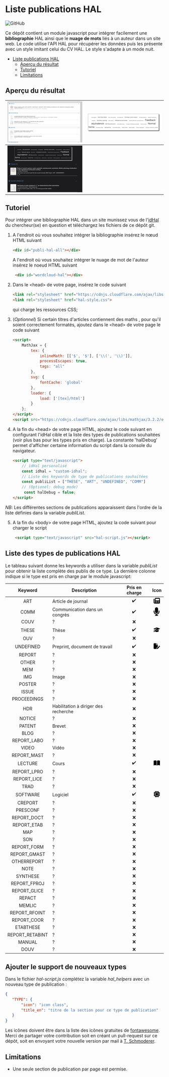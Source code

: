 # Liste publications HAL
![GitHub](https://img.shields.io/github/license/tschmoderer/hal-publication-list?color=blue)

Ce dépôt contient un module javascript pour intégrer facilement une **bibliographie** HAL ainsi que le **nuage de mots** liés à un auteur dans un site web. Le code utilise l'API HAL pour récupérer les données puis les présente avec un style imitant celui du CV HAL. Le style s'adapte à un mode nuit. 

- [Liste publications HAL](#liste-publications-hal)
  - [Aperçu du résultat](#aperçu-du-résultat)
  - [Tutoriel](#tutoriel)
  - [Limitations](#limitations)

## Aperçu du résultat<a name="resultat"></a>

| ![Résultat](./img/result.png)           | ![Wordcloud](./img/result-wordcloud.png) |
| --------------------------------------- | ---------------------------------------- |
| ![Wordcloud](./img/result-darkmode.png) |                                          |



## Tutoriel

Pour intégrer une bibliographie HAL dans un site munissez vous de l'[idHal](https://doc.archives-ouvertes.fr/identifiant-auteur-idhal-cv/) du chercheur(se) en question et téléchargez les fichiers de ce dépôt git. 

1. A l'endroit où vous souhaitez intégrer la bibliographie insérez le nœud HTML suivant 

   ```html
   <div id="publi-hal-all"></div>
   ```
   A l'endroit où vous souhaitez intégrer le nuage de mot de l'auteur insérez le noeud HTML suivant 

   ```html
    <div id="wordcloud-hal"></div>
   ```

2. Dans le \<head> de votre page, insérez le code suivant 

   ```html
   <link rel="stylesheet" href="https://cdnjs.cloudflare.com/ajax/libs/font-awesome/6.3.0/css/all.min.css" integrity="sha512-SzlrxWUlpfuzQ+pcUCosxcglQRNAq/DZjVsC0lE40xsADsfeQoEypE+enwcOiGjk/bSuGGKHEyjSoQ1zVisanQ==" crossorigin="anonymous" referrerpolicy="no-referrer" />
   <link rel="stylesheet" href="hal-style.css">
   ```

   qui charge les ressources CSS;

3. (*Optionnel*) Si certain titres d'articles contiennent des maths , pour qu'il soient correctement formatés, ajoutez dans le \<head> de votre page le code suivant

   ```html
   <script>
       MathJax = {
           tex: {
               inlineMath: [['$', '$'], ['\\(', '\\)']],
               processEscapes: true,
               tags: "all"
           },
           svg: {
               fontCache: 'global'
           },
           loader: {
               load: ['[tex]/html']
           }
       };
   </script>
   <script src="https://cdnjs.cloudflare.com/ajax/libs/mathjax/3.2.2/es5/tex-svg.min.js" integrity="sha512-EtUjpk/hY3NXp8vfrPUJWhepp1ZbgSI10DKPzfd+3J/p2Wo89JRBvQIdk3Q83qAEhKOiFOsYfhqFnOEv23L+dA==" crossorigin="anonymous" referrerpolicy="no-referrer"></script>
   ```

4. A la fin du \<head> de votre page HTML, ajoutez le code suivant en configurant l'idHal cible et la liste des types de publications souhaitées (voir plus bas pour les types pris en charge). La constante 'halDebug' permet d'afficher certaine information du script dans la console du navigateur. 

   ```html
   <script type="text/javascript">
       // idHal personalisé
       const idhal = "custom-idhal";
       // Liste des keywords de type de publications souhaitées
       const publiList = ["THESE", "ART", "UNDEFINED", "COMM"]
       // (Optionel: debug mode)
        const halDebug = false;
   </script>
   ```

*NB*: Les différentes sections de publications apparaissent dans l'ordre de la liste définies dans la variable *publiList*.

5. A la fin du \<body> de votre page HTML, ajoutez la code suivant pour charger le script 


   ```html
    <script type="text/javascript" src="hal-script.js"></script>
   ```

## Liste des types de publications HAL

Le tableau suivant donne les keywords a utiliser dans la variable *publiList* pour obtenir la liste complète des publis de ce type. La dernière colonne indique si le type est pris en charge par le module javascript: 

| Keyword     | Description | Pris en charge | Icon |
| :---------: | ----------- | :------------: | :------------: |
| ART         | Article de journal | :heavy_check_mark: | <img src="img/icons/newspaper-solid.svg" alt="fa-newspaper" width="20"/> |
| COMM        | Communication dans un congrès | :heavy_check_mark: | <img src="img/icons/microphone-solid.svg" alt="fa-microphone" width="20"/> |
| COUV        | ? | :x: |  |
| THESE       | Thèse | :heavy_check_mark: | <img src="img/icons/graduation-cap-solid.svg" alt="fa-graduation-cap" width="20"/> |
| OUV         | ? | :x: |  |
| UNDEFINED   | Preprint, document de travail | :heavy_check_mark: | <img src="img/icons/file-pen-solid.svg" alt="fa-file-pen" width="20"/> |
| REPORT      | ? | :x: |  |
| OTHER       | ? | :x: |  |
| MEM         | ? | :x: |  |
| IMG         | Image | :x: |  |
| POSTER      | ? | :x: |  |
| ISSUE       | ? | :x: |  |
| PROCEEDINGS | ? | :x: |  |
| HDR         | Habilitation à diriger des recherche | :x: |  |
| NOTICE      | ? | :x: |  |
| PATENT      | Brevet | :x: |  |
| BLOG        | ? | :x: |  |
| REPORT_LABO | ? | :x: |  |
| VIDEO       | Vidéo | :x: |  |
| REPORT_MAST | ? | :x: |  |
| LECTURE     | Cours | :heavy_check_mark: | <img src="img/icons/book-open-solid.svg" alt="fa-book-open" width="20"/> |
| REPORT_LPRO | ? | :x: |  |
| REPORT_LICE | ? | :x: |  |
| TRAD        | ? | :x: |  |
| SOFTWARE    | Logiciel | :heavy_check_mark: | <img src="img/icons/microchip-solid.svg" alt="fa-microchip" width="20"/> |
| CREPORT     | ? | :x: |  |
| PRESCONF    | ? | :x: |  |
| REPORT_DOCT | ? | :x: |  |
| REPORT_ETAB | ? | :x: |  |
| MAP | ? | :x: |  |
| SON | ? | :x: |  |
| REPORT_FORM | ? | :x: |  |
| REPORT_GMAST | ? | :x: |  |
| OTHERREPORT | ? | :x: |  |
| NOTE | ? | :x: |  |
| SYNTHESE | ? | :x: |  |
| REPORT_FPROJ | ? | :x: |  |
| REPORT_GLICE | ? | :x: |  |
| REPACT | ? | :x: |  |
| MEMLIC | ? | :x: |  |
| REPORT_RFOINT | ? | :x: |  |
| REPORT_COOR | ? | :x: |  |
| ETABTHESE | ? | :x: |  |
| REPORT_RETABINT | ? | :x: |  |
| MANUAL | ? | :x: |  |
| DOUV | ? | :x: |  |

## Ajouter le support de nouveaux types

Dans le fichier *hal-script.js* complétez la variable *hal_helpers* avec un nouveau type de publication : 

```json
{
   "TYPE": {
       "icon": "icon class",
       "title_en": "titre de la section pour ce type de publication"
   }
}
```

Les icônes doivent être dans la liste des icônes gratuites de [fontawesome](https://fontawesome.com/icons). Merci de partager votre contribution soit en créant un pull-request sur ce dépôt, soit en envoyant votre nouvelle version par mail à [T. Schmoderer](mailto:timothee.schmoderer@insa-rouen.fr).

## Limitations

- Une seule section de publication par page est permise. 
